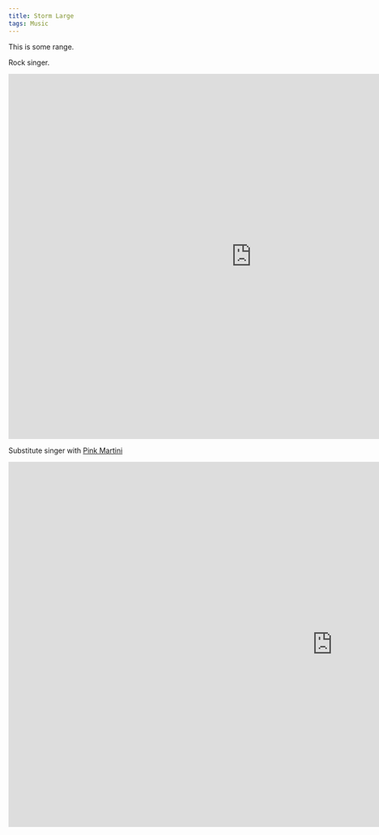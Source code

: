 ```yaml
---
title: Storm Large
tags: Music
---
```


This is some range.

Rock singer.

<div class="flex-video">
<iframe width="960" height="720" src="http://www.youtube.com/embed/LGqYnj_Y3CI?rel=0" frameborder="0" allowfullscreen></iframe>
</div>

Substitute singer with [Pink Martini](http://pinkmartini.com)

<div class="flex-video">
<iframe width="1280" height="720" src="http://www.youtube.com/embed/6L-_DiZlrUI?rel=0" frameborder="0" allowfullscreen></iframe>
</div>